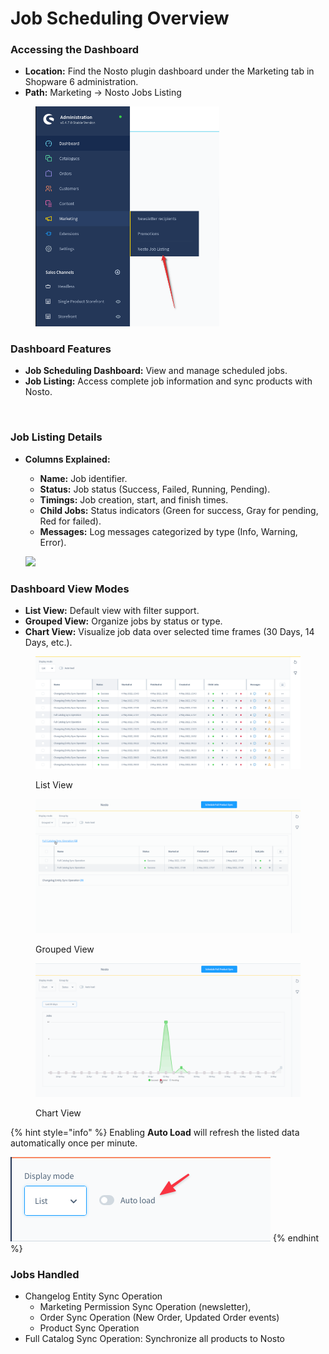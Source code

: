 # Job Scheduling Overview

### **Accessing the Dashboard**

* **Location:** Find the Nosto plugin dashboard under the Marketing tab in Shopware 6 administration.
* **Path:** Marketing → Nosto Jobs Listing

<figure><img src="../.gitbook/assets/job-navigation.png" alt="" width="294"><figcaption></figcaption></figure>

### **Dashboard Features**

* **Job Scheduling Dashboard:** View and manage scheduled jobs.
* **Job Listing:** Access complete job information and sync products with Nosto.

<figure><img src="https://lh7-us.googleusercontent.com/ibKEVm2vXXU7TKl9FL3IyD2L-aTOFFs6DA_nN_usuwYUYxaySEkjTxTLpx4jpqAxrEEAoD0bN6S327NrKdfLmexWtiVWBZHhfbkWekAe_0KWP4ESvlqTDAZKGx0eU3oc9allpuJdVNStGP9IoQpDSJI" alt=""><figcaption></figcaption></figure>

### **Job Listing Details**

*   **Columns Explained:**

    * **Name:** Job identifier.
    * **Status:** Job status (Success, Failed, Running, Pending).
    * **Timings:** Job creation, start, and finish times.
    * **Child Jobs:** Status indicators (Green for success, Gray for pending, Red for failed).
    * **Messages:** Log messages categorized by type (Info, Warning, Error).

    ![](https://lh7-us.googleusercontent.com/ibKEVm2vXXU7TKl9FL3IyD2L-aTOFFs6DA\_nN\_usuwYUYxaySEkjTxTLpx4jpqAxrEEAoD0bN6S327NrKdfLmexWtiVWBZHhfbkWekAe\_0KWP4ESvlqTDAZKGx0eU3oc9allpuJdVNStGP9IoQpDSJI)

### **Dashboard View Modes**

* **List View:** Default view with filter support.
* **Grouped View:** Organize jobs by status or type.
* **Chart View:** Visualize job data over selected time frames (30 Days, 14 Days, etc.).

<figure><img src="../.gitbook/assets/job-scheduler-listing-view.png" alt=""><figcaption><p>List View</p></figcaption></figure>

<figure><img src="../.gitbook/assets/job-scheduler-grouped-view.gif" alt=""><figcaption><p>Grouped View</p></figcaption></figure>

<figure><img src="../.gitbook/assets/job-scheduler-chart.gif" alt=""><figcaption><p>Chart View</p></figcaption></figure>



{% hint style="info" %}
Enabling **Auto Load** will refresh the listed data automatically once per minute.

![](../.gitbook/assets/image.png)
{% endhint %}

### **Jobs Handled**

* Changelog Entity Sync Operation
  * Marketing Permission Sync Operation (newsletter),
  * Order Sync Operation (New Order, Updated Order events)
  * Product Sync Operation
* Full Catalog Sync Operation: Synchronize all products to Nosto
